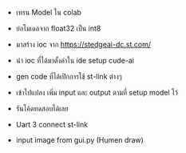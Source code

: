 - เทรน Model ใน colab
- ย่อโมเดลจาก float32 เป็น int8
- มาสร้าง ioc จาก https://stedgeai-dc.st.com/
- นำ ioc ที่ได้มาตั้งค่าใน ide setup cude-ai
- gen code ที่ได้เปิกการใช้ st-link ต่างๆ
- เข้าไปแปลง เพิ่ม input และ output ตามที่ setup model ไว้
- รันโค้ดทดสอบได้เลย

- Uart 3 connect st-link
- input image from gui.py (Humen draw)
